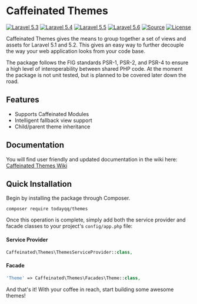 Caffeinated Themes
==================
[![Laravel 5.3](https://img.shields.io/badge/Laravel-5.3-orange.svg?style=flat-square)](http://laravel.com)
[![Laravel 5.4](https://img.shields.io/badge/Laravel-5.4-orange.svg?style=flat-square)](http://laravel.com)
[![Laravel 5.5](https://img.shields.io/badge/Laravel-5.5-orange.svg?style=flat-square)](http://laravel.com)
[![Laravel 5.6](https://img.shields.io/badge/Laravel-5.6-orange.svg?style=flat-square)](http://laravel.com)
[![Source](http://img.shields.io/badge/source-caffeinated/themes-blue.svg?style=flat-square)](https://github.com/caffeinated/themes)
[![License](http://img.shields.io/badge/license-MIT-brightgreen.svg?style=flat-square)](https://tldrlegal.com/license/mit-license)

Caffeinated Themes gives the means to group together a set of views and assets for Laravel 5.1 and 5.2. This gives an easy way to further decouple the way your web application looks from your code base.

The package follows the FIG standards PSR-1, PSR-2, and PSR-4 to ensure a high level of interoperability between shared PHP code. At the moment the package is not unit tested, but is planned to be covered later down the road.

Features
--------
- Supports Caffeinated Modules
- Intelligent fallback view support
- Child/parent theme inheritance

Documentation
-------------
You will find user friendly and updated documentation in the wiki here: [Caffeinated Themes Wiki](https://github.com/caffeinated/themes/wiki)

Quick Installation
------------------
Begin by installing the package through Composer.

```
composer require todayqq/themes
```

Once this operation is complete, simply add both the service provider and facade classes to your project's `config/app.php` file:

#### Service Provider
```php
Caffeinated\Themes\ThemesServiceProvider::class,
```

#### Facade
```php
'Theme' => Caffeinated\Themes\Facades\Theme::class,
```

And that's it! With your coffee in reach, start building some awesome themes!
